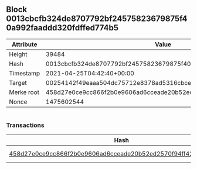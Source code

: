 ## Block 0013cbcfb324de8707792bf24575823679875f40a992faaddd320fdffed774b5

Attribute | Value
--- | ---
Height | 39484
Hash | 0013cbcfb324de8707792bf24575823679875f40a992faaddd320fdffed774b5
Timestamp | 2021-04-25T04:42:40+00:00
Target | 00254142f49eaaa504dc75712e8378ad5316cbcead634704b3734b6271167cc4
Merke root | 458d27e0ce9cc866f2b0e9606ad6cceade20b52ed2570f94ff42fd81edbc557f
Nonce | 1475602544

```

```

### Transactions

Hash | Amount
--- | ---
[458d27e0ce9cc866f2b0e9606ad6cceade20b52ed2570f94ff42fd81edbc557f](458d27e0ce9cc866f2b0e9606ad6cceade20b52ed2570f94ff42fd81edbc557f.md) | 10.00000000 SKEPTI 
